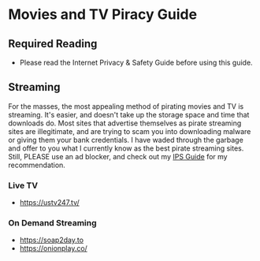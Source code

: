 # Movies and TV Piracy Guide

## Required Reading

- Please read the Internet Privacy & Safety Guide before using this guide.

## Streaming

For the masses, the most appealing method of pirating movies and TV is streaming. It's easier, and doesn't take up the storage space and time that downloads do. Most sites that advertise themselves as pirate streaming sites are illegitimate, and are trying to scam you into downloading malware or giving them your bank credentials. I have waded through the garbage and offer to you what I currently know as the best pirate streaming sites. Still, PLEASE use an ad blocker, and check out my [IPS Guide]("psuite/ips-README.md") for my recommendation. 

### Live TV
- https://ustv247.tv/

### On Demand Streaming
- https://soap2day.to
- https://onionplay.co/
